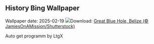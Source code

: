 ## History Bing Wallpaper
Wallpaper date: 2025-02-19
![](https://www.bing.com/th?id=OHR.BlueBelize_EN-CA2231756573_UHD.jpg&w=1000)Download: [Great Blue Hole, Belize (© JamiesOnAMission/Shutterstock)](https://www.bing.com/th?id=OHR.BlueBelize_EN-CA2231756573_UHD.jpg)

Auto get programm by LtgX
